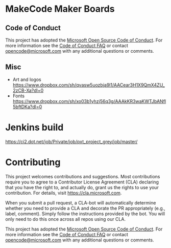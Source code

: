 # MakeCode Maker Boards

## Code of Conduct

This project has adopted the [Microsoft Open Source Code of Conduct](https://opensource.microsoft.com/codeofconduct/). For more information see the [Code of Conduct FAQ](https://opensource.microsoft.com/codeofconduct/faq/) or contact [opencode@microsoft.com](mailto:opencode@microsoft.com) with any additional questions or comments.

## Misc

* Art and logos  https://www.dropbox.com/sh/qvasw5uozbja9l1/AACear3H1X9QmX4ZU_2zCB-Xa?dl=0
* Fonts https://www.dropbox.com/sh/xo03b1yhzj56q3g/AAAkKR3waKWTJbANfl5bftDKa?dl=0

# Jenkins build

https://ci2.dot.net/job/Private/job/pxt_project_grey/job/master/

# Contributing

This project welcomes contributions and suggestions.  Most contributions require you to agree to a
Contributor License Agreement (CLA) declaring that you have the right to, and actually do, grant us
the rights to use your contribution. For details, visit https://cla.microsoft.com.

When you submit a pull request, a CLA-bot will automatically determine whether you need to provide
a CLA and decorate the PR appropriately (e.g., label, comment). Simply follow the instructions
provided by the bot. You will only need to do this once across all repos using our CLA.

This project has adopted the [Microsoft Open Source Code of Conduct](https://opensource.microsoft.com/codeofconduct/).
For more information see the [Code of Conduct FAQ](https://opensource.microsoft.com/codeofconduct/faq/) or
contact [opencode@microsoft.com](mailto:opencode@microsoft.com) with any additional questions or comments.
